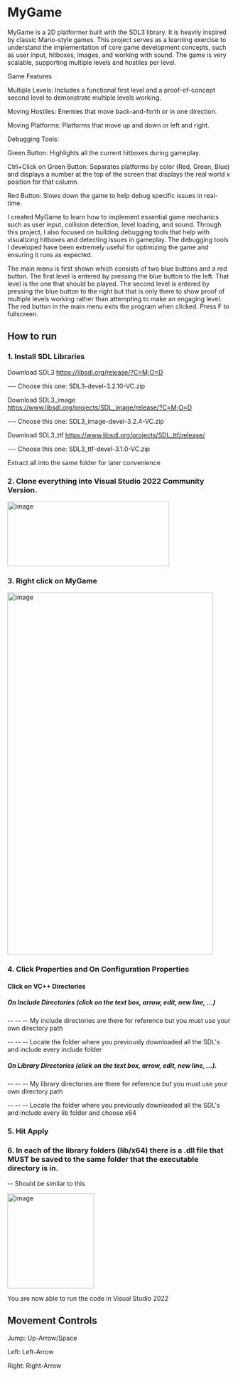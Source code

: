# MyGame
MyGame is a 2D platformer built with the SDL3 library. It is heavily inspired by classic Mario-style games. This project serves as a learning exercise to understand the implementation of core game development concepts, such as user input, hitboxes, images, and working with sound. The game is very scalable, supporting multiple levels and hostiles per level.

Game Features

Multiple Levels: Includes a functional first level and a proof-of-concept second level to demonstrate multiple levels working.

Moving Hostiles: Enemies that move back-and-forth or in one direction.

Moving Platforms: Platforms that move up and down or left and right.

Debugging Tools:

Green Button: Highlights all the current hitboxes during gameplay.

Ctrl+Click on Green Button: Separates platforms by color (Red, Green, Blue) and displays a number at the top of the screen that displays the real world x position for that column. 

Red Button: Slows down the game to help debug specific issues in real-time.

I created MyGame to learn how to implement essential game mechanics such as user input, collision detection, level loading, and sound. Through this project, I also focused on building debugging tools that help with visualizing hitboxes and detecting issues in gameplay. The debugging tools I developed have been extremely useful for optimizing the game and ensuring it runs as expected.

The main menu is first shown which consists of two blue buttons and a red button. The first level is entered by pressing the blue button to the left. That level is the one that should be played. The second level is entered by pressing the blue button to the right but that is only there to show proof of multiple levels working rather than attempting to make an engaging level. The red button in the main menu exits the program when clicked. Press F to fullscreen.

## How to run

### 1. Install SDL Libraries

Download SDL3 https://libsdl.org/release/?C=M;O=D

--- Choose this one: SDL3-devel-3.2.10-VC.zip

Download SDL3_image https://www.libsdl.org/projects/SDL_image/release/?C=M;O=D

--- Choose this one: SDL3_image-devel-3.2.4-VC.zip

Download SDL3_ttf https://www.libsdl.org/projects/SDL_ttf/release/

--- Choose this one: SDL3_ttf-devel-3.1.0-VC.zip

Extract all into the same folder for later convenience 

### 2. Clone everything into Visual Studio 2022 Community Version.
<img width="364" height="145" alt="image" src="https://github.com/user-attachments/assets/13693a61-20ba-4257-9d10-75579ca80ac1" />

### 3. Right click on MyGame

<img width="463" height="813" alt="image" src="https://github.com/user-attachments/assets/504d7088-fbc7-45bf-9a04-3b01a989b048" />

### 4. Click Properties and On Configuration Properties

#### Click on VC++ Directories

##### On Include Directories (click on the text box, arrow, edit, new line, ...)
 
-- -- -- My include directories are there for reference but you must use your own directory path
 
-- -- -- Locate the folder where you previously downloaded all the SDL's and include every include folder
 
##### On Library Directories (click on the text box, arrow, edit, new line, ...).
 
-- -- --  My library directories are there for reference but you must use your own directory path
 
-- -- -- Locate the folder where you previously downloaded all the SDL's and include every lib folder and choose x64

### 5. Hit Apply

### 6. In each of the library folders (lib/x64) there is a .dll file that MUST be saved to the same folder that the executable directory is in.

-- Should be similar to this 

<img width="195" height="213" alt="image" src="https://github.com/user-attachments/assets/f37fd50b-0617-4b60-b7d9-43d0e714eaf9" />

You are now able to run the code in Visual Studio 2022

## Movement Controls

Jump: Up-Arrow/Space

Left: Left-Arrow

Right: Right-Arrow
